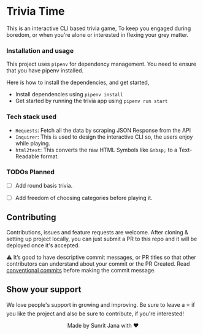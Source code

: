 # Trivia Time

This is an interactive CLI based trivia game, To keep you engaged during boredom, or when you're alone or interested in flexing your grey matter.

### Installation and usage

This project uses `pipenv` for dependency management. You need to ensure that you have pipenv installed.

Here is how to install the dependencies, and get started,

- Install dependencies using `pipenv install`
- Get started by running the trivia app using `pipenv run start`

### Tech stack used

- `Requests`: Fetch all the data by scraping JSON Response from the API
- `Inquirer`: This is used to design the interactive CLI so, the users enjoy while playing.
- `html2text`: This converts the raw HTML Symbols like `&nbsp;` to a Text-Readable format.

### TODOs Planned

- [ ] Add round basis trivia.
- [ ] Add freedom of choosing categories before playing it.


## Contributing

Contributions, issues and feature requests are welcome. After cloning & setting up project locally, you
can just submit a PR to this repo and it will be deployed once it's accepted.

⚠️ It’s good to have descriptive commit messages, or PR titles so that other contributors can understand about your
commit or the PR Created. Read [conventional commits](https://www.conventionalcommits.org/en/v1.0.0-beta.3/)
before making the commit message.

## Show your support

We love people's support in growing and improving. Be sure to leave a ⭐️ if you like the project and
also be sure to contribute, if you're interested!

<div align="center">
Made by Sunrit Jana with ♥
</div>
